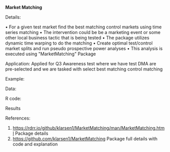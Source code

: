 
**Market Matching**


Details:

•	For a given test market find the best matching control markets using time series matching
•	The intervention could be be a marketing event or some other local business tactic that is being tested
•	The package utilizes dynamic time warping to do the matching
•	Create optimal test/control market splits and run pseudo prospective power analyses
•	This analysis is executed using "MarketMatching" Package


Application:
Applied for Q3 Awareness test where we have test DMA are pre-selected and we are tasked with select best matching control matching

Example:

Data:

R code:

Results


References:

1.	https://rdrr.io/github/klarsen1/MarketMatching/man/MarketMatching.html Package details
2.	https://github.com/klarsen1/MarketMatching  Package full details with code and explanation

